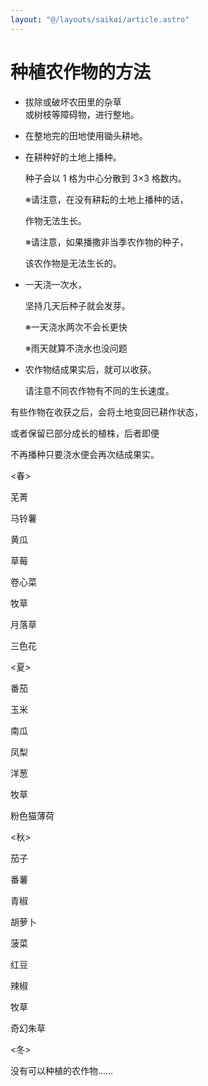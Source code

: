 ```yaml
---
layout: "@/layouts/saikai/article.astro"
---
```


# 种植农作物的方法

- 拔除或破坏农田里的杂草  
  或树枝等障碍物，进行整地。
- 在整地完的田地使用锄头耕地。
- 在耕种好的土地上播种。

  种子会以 1 格为中心分散到 3×3 格数内。

  ※请注意，在没有耕耘的土地上播种的话，

  作物无法生长。

  ※请注意，如果播撒非当季农作物的种子，

  该农作物是无法生长的。

- 一天浇一次水，

  坚持几天后种子就会发芽。

  ※一天浇水两次不会长更快

  ※雨天就算不浇水也没问题

- 农作物结成果实后，就可以收获。

  请注意不同农作物有不同的生长速度。

有些作物在收获之后，会将土地变回已耕作状态，

或者保留已部分成长的植株，后者即便

不再播种只要浇水便会再次结成果实。

<春>

芜菁

马铃薯

黄瓜

草莓

卷心菜

牧草

月落草

三色花

<夏>

番茄

玉米

南瓜

凤梨

洋葱

牧草

粉色猫薄荷

<秋>

茄子

番薯

青椒

胡萝卜

菠菜

红豆

辣椒

牧草

奇幻朱草

<冬>

没有可以种植的农作物……
